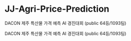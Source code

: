 # JJ-Agri-Price-Prediction
DACON 제주 특산물 가격 예측 AI 경진대회 (public 64등/1093팀)

DACON 제주 특산물 가격 예측 AI 경진대회 (public 64등/1093팀)
